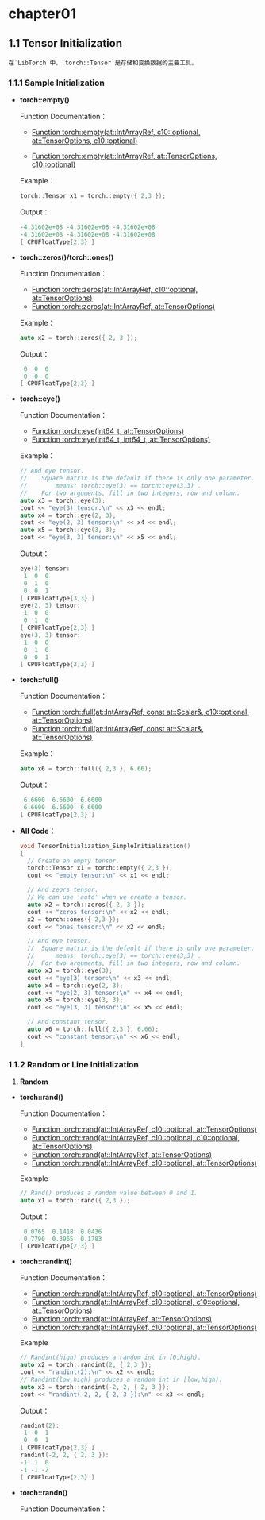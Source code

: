 # chapter01

## 1.1 Tensor Initialization

 	在`LibTorch`中，`torch::Tensor`是存储和变换数据的主要工具。

### 1.1.1 Sample Initialization

- **torch::empty()**

  Function Documentation：

  - [Function torch::empty(at::IntArrayRef, c10::optional, at::TensorOptions, c10::optional)](https://pytorch.org/cppdocs/api/function_namespacetorch_1aa6ee3259b0f00b0f455269215bfb22e5.html#exhale-function-namespacetorch-1aa6ee3259b0f00b0f455269215bfb22e5)

  - [Function torch::empty(at::IntArrayRef, at::TensorOptions, c10::optional)](https://pytorch.org/cppdocs/api/function_namespacetorch_1a76f26dbbaafe9208eb1256714f39c8b7.html#exhale-function-namespacetorch-1a76f26dbbaafe9208eb1256714f39c8b7)

  Example：

  ```cpp
  torch::Tensor x1 = torch::empty({ 2,3 });
  ```

  Output：

  ```cpp
  -4.31602e+08 -4.31602e+08 -4.31602e+08
  -4.31602e+08 -4.31602e+08 -4.31602e+08
  [ CPUFloatType{2,3} ]
  ```

- **torch::zeros()/torch::ones()**

  Function Documentation：

  - [Function torch::zeros(at::IntArrayRef, c10::optional, at::TensorOptions)](https://pytorch.org/cppdocs/api/function_namespacetorch_1ad96ce81dcb0bdf341e43d4296e8d6b3a.html#exhale-function-namespacetorch-1ad96ce81dcb0bdf341e43d4296e8d6b3a)
  - [Function torch::zeros(at::IntArrayRef, at::TensorOptions)](https://pytorch.org/cppdocs/api/function_namespacetorch_1ae310dcbdf5fb9eca698a68770df6a7d6.html#exhale-function-namespacetorch-1ae310dcbdf5fb9eca698a68770df6a7d6)

  Example：

  ```cpp
  auto x2 = torch::zeros({ 2, 3 });
  ```

  Output：

  ```cpp
   0  0  0
   0  0  0
  [ CPUFloatType{2,3} ]
  ```

- **torch::eye()**

  Function Documentation：

  - [Function torch::eye(int64_t, at::TensorOptions)](https://pytorch.org/cppdocs/api/function_namespacetorch_1a8809865f789f8abb819e4381ce6cd996.html#exhale-function-namespacetorch-1a8809865f789f8abb819e4381ce6cd996)
  - [Function torch::eye(int64_t, int64_t, at::TensorOptions)](https://pytorch.org/cppdocs/api/function_namespacetorch_1a17183a7694e30a6384105b6b9af40077.html#exhale-function-namespacetorch-1a17183a7694e30a6384105b6b9af40077)

  Example：

  ```cpp
  // And eye tensor.
  //	Square matrix is the default if there is only one parameter.
  //		means: torch::eye(3) == torch::eye(3,3) .
  //	For two arguments, fill in two integers, row and column.
  auto x3 = torch::eye(3);
  cout << "eye(3) tensor:\n" << x3 << endl;
  auto x4 = torch::eye(2, 3);
  cout << "eye(2, 3) tensor:\n" << x4 << endl;
  auto x5 = torch::eye(3, 3);
  cout << "eye(3, 3) tensor:\n" << x5 << endl;
  ```

  Output：

  ```cpp
  eye(3) tensor:
   1  0  0
   0  1  0
   0  0  1
  [ CPUFloatType{3,3} ]
  eye(2, 3) tensor:
   1  0  0
   0  1  0
  [ CPUFloatType{2,3} ]
  eye(3, 3) tensor:
   1  0  0
   0  1  0
   0  0  1
  [ CPUFloatType{3,3} ]
  ```

- **torch::full()**

  Function Documentation：

  - [Function torch::full(at::IntArrayRef, const at::Scalar&, c10::optional, at::TensorOptions)](https://pytorch.org/cppdocs/api/function_namespacetorch_1a1a33d32d87138aad59dc4a9cd63c74ac.html#exhale-function-namespacetorch-1a1a33d32d87138aad59dc4a9cd63c74ac)
  - [Function torch::full(at::IntArrayRef, const at::Scalar&, at::TensorOptions)](https://pytorch.org/cppdocs/api/function_namespacetorch_1a7671d37b24fb6ecd3654f3ba5203f554.html#exhale-function-namespacetorch-1a7671d37b24fb6ecd3654f3ba5203f554)

  Example：

  ```cpp
  auto x6 = torch::full({ 2,3 }, 6.66);
  ```

  Output：

  ```cpp
   6.6600  6.6600  6.6600
   6.6600  6.6600  6.6600
  [ CPUFloatType{2,3} ]
  ```

- **All Code：**

  ```cpp
  void TensorInitialization_SimpleInitialization()
  {
  	// Create an empty tensor.
  	torch::Tensor x1 = torch::empty({ 2,3 });
  	cout << "empty tensor:\n" << x1 << endl;
  
  	// And zeors tensor.
  	// We can use 'auto' when we create a tensor.
  	auto x2 = torch::zeros({ 2, 3 });
  	cout << "zeros tensor:\n" << x2 << endl;
  	x2 = torch::ones({ 2,3 });
  	cout << "ones tensor:\n" << x2 << endl;
  
  	// And eye tensor.
  	//	Square matrix is the default if there is only one parameter.
  	//		means: torch::eye(3) == torch::eye(3,3) .
  	//	For two arguments, fill in two integers, row and column.
  	auto x3 = torch::eye(3);
  	cout << "eye(3) tensor:\n" << x3 << endl;
  	auto x4 = torch::eye(2, 3);
  	cout << "eye(2, 3) tensor:\n" << x4 << endl;
  	auto x5 = torch::eye(3, 3);
  	cout << "eye(3, 3) tensor:\n" << x5 << endl;
  
  	// And constant tensor.
  	auto x6 = torch::full({ 2,3 }, 6.66);
  	cout << "constant tensor:\n" << x6 << endl;
  }
  ```
  
### 1.1.2 Random or Line Initialization

1. **Random**

- **torch::rand()**

  Function Documentation：

  - [Function torch::rand(at::IntArrayRef, c10::optional, at::TensorOptions)](https://pytorch.org/cppdocs/api/function_namespacetorch_1a241c650d5e1c0b052b1399cf7e0e8bd6.html#exhale-function-namespacetorch-1a241c650d5e1c0b052b1399cf7e0e8bd6)
  - [Function torch::rand(at::IntArrayRef, c10::optional, c10::optional, at::TensorOptions)](https://pytorch.org/cppdocs/api/function_namespacetorch_1a0ab7ac85fafc605927d76fe284f3f597.html#exhale-function-namespacetorch-1a0ab7ac85fafc605927d76fe284f3f597)
  - [Function torch::rand(at::IntArrayRef, at::TensorOptions)](https://pytorch.org/cppdocs/api/function_namespacetorch_1a3e6645190c2bff2c40f5ce87ea828011.html#exhale-function-namespacetorch-1a3e6645190c2bff2c40f5ce87ea828011)
  - [Function torch::rand(at::IntArrayRef, c10::optional, at::TensorOptions)](https://pytorch.org/cppdocs/api/function_namespacetorch_1a8fe4b9f4d1fc98fe0dc45285e8a43c6c.html#exhale-function-namespacetorch-1a8fe4b9f4d1fc98fe0dc45285e8a43c6c)

  Example

  ```cpp
  // Rand() produces a random value between 0 and 1.
  auto x1 = torch::rand({ 2,3 });
  ```

  Output：

  ```cpp
   0.0765  0.1418  0.0436
   0.7790  0.3965  0.1783
  [ CPUFloatType{2,3} ]
  ```

- **torch::randint()**

  Function Documentation：

  - [Function torch::rand(at::IntArrayRef, c10::optional, at::TensorOptions)](https://pytorch.org/cppdocs/api/function_namespacetorch_1a241c650d5e1c0b052b1399cf7e0e8bd6.html#exhale-function-namespacetorch-1a241c650d5e1c0b052b1399cf7e0e8bd6)
  - [Function torch::rand(at::IntArrayRef, c10::optional, c10::optional, at::TensorOptions)](https://pytorch.org/cppdocs/api/function_namespacetorch_1a0ab7ac85fafc605927d76fe284f3f597.html#exhale-function-namespacetorch-1a0ab7ac85fafc605927d76fe284f3f597)
  - [Function torch::rand(at::IntArrayRef, at::TensorOptions)](https://pytorch.org/cppdocs/api/function_namespacetorch_1a3e6645190c2bff2c40f5ce87ea828011.html#exhale-function-namespacetorch-1a3e6645190c2bff2c40f5ce87ea828011)
  - [Function torch::rand(at::IntArrayRef, c10::optional, at::TensorOptions)](https://pytorch.org/cppdocs/api/function_namespacetorch_1a8fe4b9f4d1fc98fe0dc45285e8a43c6c.html#exhale-function-namespacetorch-1a8fe4b9f4d1fc98fe0dc45285e8a43c6c)

  Example

  ```cpp
  // Randint(high) produces a random int in [0,high).
  auto x2 = torch::randint(2, { 2,3 });
  cout << "randint(2):\n" << x2 << endl;
  // Randint(low,high) produces a random int in [low,high).
  auto x3 = torch::randint(-2, 2, { 2, 3 });
  cout << "randint(-2, 2, { 2, 3 }):\n" << x3 << endl;
  ```

  Output：

  ```cpp
  randint(2):
   1  0  1
   0  0  1
  [ CPUFloatType{2,3} ]
  randint(-2, 2, { 2, 3 }):
  -1  1  0
  -1 -1 -2
  [ CPUFloatType{2,3} ]
  ```

- **torch::randn()**

  Function Documentation：

  

